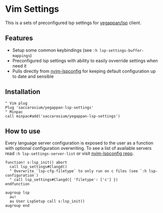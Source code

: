 # Vim Settings

This is a sets of preconfigured lsp settings for [yegappan/lsp](https://github.com/yegappan/lsp) client.

## Features

- Setup some common keybindings (see `:h lsp-settings-buffer-mappings`)
- Preconfigured lsp settings with ability to easily ovverride settings when
  need it
- Pulls directly from [nvim-lspconfig](https://github.com/neovim/nvim-lspconfig) 
  for keeping default configuration up to date and sensible

## Installation

```vim
" Vim plug
Plug 'saccarosium/yegappan-lsp-settings'
" Minpac
call minpac#add('saccarosium/yegappan-lsp-settings')
```

## How to use

Every language server configuration is exposed to the user as a function with
optional configuration overwriting. To see a list of available servers read `:h
lsp-settings-server-list` or visit [nvim-lspconfig repo](https://github.com/neovim/nvim-lspconfig/tree/master/doc).

```vim
function! s:lsp_init() abort
  call lsp_settings#Clangd()
  " Overwrite `lsp-cfg-filetype` to only run on c files (see `:h lsp-configuration`)
  " call lsp_settings#Clangd({ 'filetype': ['c'] })
endfunction

augroup lsp
  au!
  au User LspSetup call s:lsp_init()
augroup end
```
